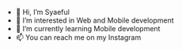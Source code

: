 - 👋 Hi, I’m Syaeful
- 👀 I’m interested in Web and Mobile development
- 🌱 I’m currently learning Mobile development
- 📫 You can reach me on my Instagram

<!---
SyaefulKai/SyaefulKai is a ✨ special ✨ repository because its `README.md` (this file) appears on your GitHub profile.
You can click the Preview link to take a look at your changes.
--->
